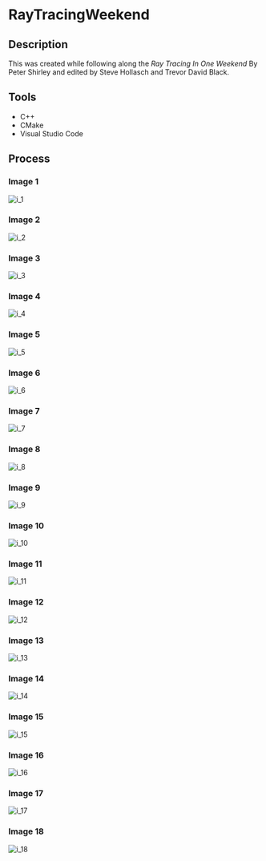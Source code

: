 # RayTracingWeekend
## Description
This was created while following along the <i>Ray Tracing In One Weekend</i> By Peter Shirley and edited by Steve Hollasch and Trevor David Black.
## Tools
* C++
* CMake
* Visual Studio Code
## Process
### Image 1
![i_1](https://user-images.githubusercontent.com/72578289/223851509-7610b52f-e125-42a5-8911-36cc46303c83.png)

### Image 2
![i_2](https://user-images.githubusercontent.com/72578289/223851542-e5eb4ab0-6851-4a49-9522-f9686c3d9991.png)

### Image 3
![i_3](https://user-images.githubusercontent.com/72578289/223851569-84cec2da-babc-4361-ba8f-ac70f8e0a35c.png)

### Image 4
![i_4](https://user-images.githubusercontent.com/72578289/223851585-e062882c-1f04-4e3c-ad98-55b26b45f961.png)

### Image 5
![i_5](https://user-images.githubusercontent.com/72578289/223851603-650b6a1a-aa72-4108-acbf-c5d0bf0e42f8.png)

### Image 6
![i_6](https://user-images.githubusercontent.com/72578289/223851610-9661e597-dd4a-4de5-b332-8af3c59710b3.png)

### Image 7
![i_7](https://user-images.githubusercontent.com/72578289/223851629-9f3a2d7a-ce3d-4410-bbb9-7942592ef2eb.png)

### Image 8
![i_8](https://user-images.githubusercontent.com/72578289/223851945-ddaf9d2b-9f78-47e9-b6f3-78d26e2f8930.png)

### Image 9
![i_9](https://user-images.githubusercontent.com/72578289/223851967-81f45ef1-4471-4f1c-8502-a7aa0251812a.png)

### Image 10
![i_10](https://user-images.githubusercontent.com/72578289/223851980-b03a84ae-5271-4ed4-89dd-f3243b50b9d3.png)

### Image 11
![i_11](https://user-images.githubusercontent.com/72578289/223852005-8f870758-d766-4fa2-995b-a16888b9ae2b.png)

### Image 12
![i_12](https://user-images.githubusercontent.com/72578289/223852276-6e479e8e-6c8b-4446-9c3f-97c1bf850a64.png)

### Image 13
![i_13](https://user-images.githubusercontent.com/72578289/223852294-d88af74f-6219-44ec-a6a4-a8dde66d4d37.png)

### Image 14
![i_14](https://user-images.githubusercontent.com/72578289/223852321-0862ae12-1778-476f-a54c-2cd4352dcbac.png)

### Image 15
![i_15](https://user-images.githubusercontent.com/72578289/223852337-471ece8b-9865-4818-bf9b-5d9358644b1b.png)

### Image 16
![i_16](https://user-images.githubusercontent.com/72578289/223852354-d0948ff7-3e7f-41f8-b5cb-9db4b46ffee1.png)

### Image 17
![i_17](https://user-images.githubusercontent.com/72578289/223852406-59f4e51d-7884-4616-ab02-9ce1890d3c3a.png)

### Image 18
![i_18](https://user-images.githubusercontent.com/72578289/223852419-39001165-41b9-48a3-9726-01a4d76c26cc.png)

